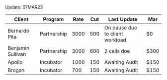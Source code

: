 Update: 07MAR23

| Client            | Program     | Rate | Cut | Last Update                           | Mar         |
| ----------------- | ----------- | ---- | --- | ------------------------------------- | ----------- |
| Bernardo Pita     | Partnership | 3000 | 500 | On pause due to client workload | $0       |
| Benjamin Sullivan | Partnership | 3000 | 600 | 2 calls doe                   | $300        |
| Apollo            | Incubator   | 1000 | 150 | Awaiting Audit                        | $150        |
| Brogan            | Incubator   | 700  | 150 | Awaiting Audit                        | $150        |
